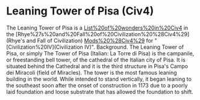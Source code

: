 # Leaning Tower of Pisa (Civ4)

The Leaning Tower of Pisa is a [List%20of%20wonders%20in%20Civ4](wonder) in the [Rhye%27s%20and%20Fall%20of%20Civilization%20%28Civ4%29](Rhye's and Fall of Civilization) [Mods%20%28Civ4%29](mod) for "[Civilization%20IV](Civilization IV)".
Background.
The Leaning Tower of Pisa, or simply The Tower of Pisa (Italian: La Torre di Pisa) is the campanile, or freestanding bell tower, of the cathedral of the Italian city of Pisa. It is situated behind the Cathedral and it is the third structure in Pisa's Campo dei Miracoli (field of Miracles). The tower is the most famous leaning building in the world. While intended to stand vertically, it began leaning to the southeast soon after the onset of construction in 1173 due to a poorly laid foundation and loose substrate that has allowed the foundation to shift.